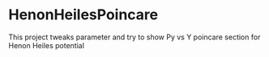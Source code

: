 # HenonHeilesPoincare
This project tweaks parameter and try to show Py vs Y poincare section for Henon Heiles potential
